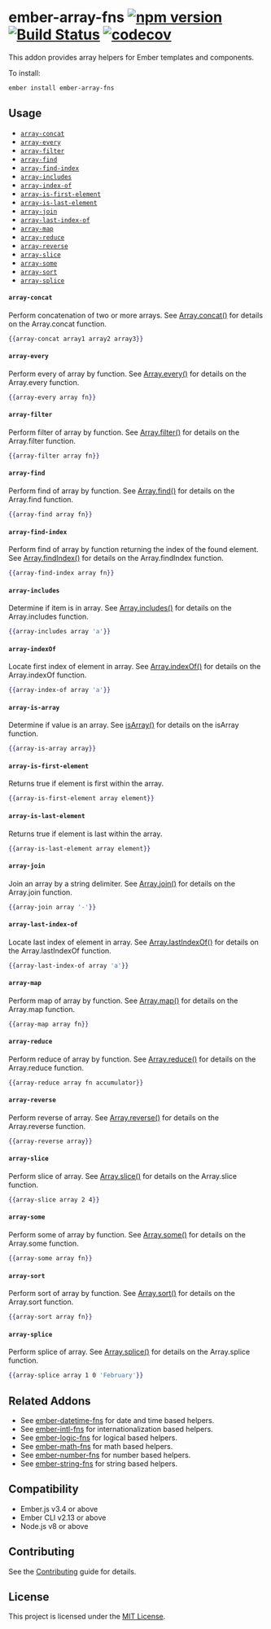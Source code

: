 ember-array-fns
[![npm version](https://badge.fury.io/js/ember-array-fns.svg)](https://badge.fury.io/js/ember-array-fns)
[![Build Status](https://travis-ci.com/robert-allan-frank/ember-array-fns.svg?branch=develop)](https://travis-ci.com/robert-allan-frank/ember-array-fns)
[![codecov](https://codecov.io/gh/robert-allan-frank/ember-array-fns/branch/develop/graph/badge.svg)](https://codecov.io/gh/robert-allan-frank/ember-array-fns)
==============================================================================
This addon provides array helpers for Ember templates and components.

To install:

```sh
ember install ember-array-fns
```

Usage
------------------------------------------------------------------------------
* [`array-concat`](#array-concat)
* [`array-every`](#array-every)
* [`array-filter`](#array-filter)
* [`array-find`](#array-find)
* [`array-find-index`](#array-find-index)
* [`array-includes`](#array-includes)
* [`array-index-of`](#array-index-of)
* [`array-is-first-element`](#array-is-first-element)
* [`array-is-last-element`](#array-is-last-element)
* [`array-join`](#array-join)
* [`array-last-index-of`](#array-last-index-of)
* [`array-map`](#array-map)
* [`array-reduce`](#array-reduce)
* [`array-reverse`](#array-reverse)
* [`array-slice`](#array-slice)
* [`array-some`](#array-some)
* [`array-sort`](#array-sort)
* [`array-splice`](#array-splice)

#### `array-concat`
Perform concatenation of two or more arrays. See [Array.concat()](https://developer.mozilla.org/en-US/docs/Web/JavaScript/Reference/Global_Objects/Array/concat) for details on the Array.concat function.


```hbs
{{array-concat array1 array2 array3}}
```

#### `array-every`
Perform every of array by function. See [Array.every()](https://developer.mozilla.org/en-US/docs/Web/JavaScript/Reference/Global_Objects/Array/every) for details on the Array.every function.

```hbs
{{array-every array fn}}
```

#### `array-filter`
Perform filter of array by function. See [Array.filter()](https://developer.mozilla.org/en-US/docs/Web/JavaScript/Reference/Global_Objects/Array/filter) for details on the Array.filter function.

```hbs
{{array-filter array fn}}
```

#### `array-find`
Perform find of array by function. See [Array.find()](https://developer.mozilla.org/en-US/docs/Web/JavaScript/Reference/Global_Objects/Array/find) for details on the Array.find function.

```hbs
{{array-find array fn}}
```

#### `array-find-index`
Perform find of array by function returning the index of the found element. See [Array.findIndex()](https://developer.mozilla.org/en-US/docs/Web/JavaScript/Reference/Global_Objects/Array/findIndex) for details on the Array.findIndex function.

```hbs
{{array-find-index array fn}}
```

#### `array-includes`
Determine if item is in array. See [Array.includes()](https://developer.mozilla.org/en-US/docs/Web/JavaScript/Reference/Global_Objects/Array/includes) for details on the Array.includes function.

```hbs
{{array-includes array 'a'}}
```

#### `array-indexOf`
Locate first index of element in array. See [Array.indexOf()](https://developer.mozilla.org/en-US/docs/Web/JavaScript/Reference/Global_Objects/Array/indexOf) for details on the Array.indexOf function.

```hbs
{{array-index-of array 'a'}}
```

#### `array-is-array`
Determine if value is an array. See [isArray()](http://api.emberjs.com/ember/3.12/functions/@ember%2Farray/isArray) for details on the isArray function.

```hbs
{{array-is-array array}}
```

#### `array-is-first-element`
Returns true if element is first within the array.

```hbs
{{array-is-first-element array element}}
```

#### `array-is-last-element`
Returns true if element is last within the array.

```hbs
{{array-is-last-element array element}}
```

#### `array-join`
Join an array by a string delimiter. See [Array.join()](https://developer.mozilla.org/en-US/docs/Web/JavaScript/Reference/Global_Objects/Array/join) for details on the Array.join function.

```hbs
{{array-join array '-'}}
```

#### `array-last-index-of`
Locate last index of element in array. See [Array.lastIndexOf()](https://developer.mozilla.org/en-US/docs/Web/JavaScript/Reference/Global_Objects/Array/lastIndexOf) for details on the Array.lastIndexOf function.

```hbs
{{array-last-index-of array 'a'}}
```

#### `array-map`
Perform map of array by function. See [Array.map()](https://developer.mozilla.org/en-US/docs/Web/JavaScript/Reference/Global_Objects/Array/map) for details on the Array.map function.

```hbs
{{array-map array fn}}
```

#### `array-reduce`
Perform reduce of array by function. See [Array.reduce()](https://developer.mozilla.org/en-US/docs/Web/JavaScript/Reference/Global_Objects/Array/reduce) for details on the Array.reduce function.

```hbs
{{array-reduce array fn accumulator}}
```

#### `array-reverse`
Perform reverse of array. See [Array.reverse()](https://developer.mozilla.org/en-US/docs/Web/JavaScript/Reference/Global_Objects/Array/reverse) for details on the Array.reverse function.

```hbs
{{array-reverse array}}
```

#### `array-slice`
Perform slice of array. See [Array.slice()](https://developer.mozilla.org/en-US/docs/Web/JavaScript/Reference/Global_Objects/Array/slice) for details on the Array.slice function.

```hbs
{{array-slice array 2 4}}
```

#### `array-some`
Perform some of array by function. See [Array.some()](https://developer.mozilla.org/en-US/docs/Web/JavaScript/Reference/Global_Objects/Array/some) for details on the Array.some function.

```hbs
{{array-some array fn}}
```

#### `array-sort`
Perform sort of array by function. See [Array.sort()](https://developer.mozilla.org/en-US/docs/Web/JavaScript/Reference/Global_Objects/Array/sort) for details on the Array.sort function.

```hbs
{{array-sort array fn}}
```

#### `array-splice`
Perform splice of array. See [Array.splice()](https://developer.mozilla.org/en-US/docs/Web/JavaScript/Reference/Global_Objects/Array/splice) for details on the Array.splice function.

```hbs
{{array-splice array 1 0 'February'}}
```

Related Addons
------------------------------------------------------------------------------
* See [ember-datetime-fns](https://github.com/robert-allan-frank/ember-datetime-fns) for date and time based helpers.
* See [ember-intl-fns](https://github.com/robert-allan-frank/ember-intl-fns) for internationalization based helpers.
* See [ember-logic-fns](https://github.com/robert-allan-frank/ember-logic-fns) for logical based helpers.
* See [ember-math-fns](https://github.com/robert-allan-frank/ember-math-fns) for math based helpers.
* See [ember-number-fns](https://github.com/robert-allan-frank/ember-number-fns) for number based helpers.
* See [ember-string-fns](https://github.com/robert-allan-frank/ember-string-fns) for string based helpers.

Compatibility
------------------------------------------------------------------------------
* Ember.js v3.4 or above
* Ember CLI v2.13 or above
* Node.js v8 or above


Contributing
------------------------------------------------------------------------------
See the [Contributing](CONTRIBUTING.md) guide for details.


License
------------------------------------------------------------------------------
This project is licensed under the [MIT License](LICENSE.md).
